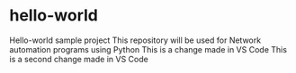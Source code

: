 # hello-world
Hello-world sample project
This repository will be used for Network automation programs using Python
This is a change made in VS Code
This is a second change made in VS Code
